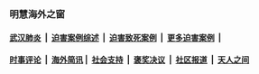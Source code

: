 
### 明慧海外之窗

####  [武汉肺炎](indexes/365.md?t=07020301) &nbsp;|&nbsp;  [迫害案例综述](indexes/328.md?t=07020301) &nbsp;|&nbsp; [迫害致死案例](indexes/277.md?t=07020301)  &nbsp;|&nbsp; [更多迫害案例](indexes/81.md?t=07020301)  &nbsp;|&nbsp; 
####  [时事评论](indexes/19.md?t=07020301) &nbsp;|&nbsp; [海外简讯](indexes/245.md?t=07020301)&nbsp;|&nbsp;  [社会支持](indexes/140.md?t=07020301) &nbsp;|&nbsp; [褒奖决议](indexes/282.md?t=07020301) &nbsp;|&nbsp; [社区报道](indexes/91.md?t=07020301)  &nbsp;|&nbsp; [天人之间](indexes/78.md?t=07020301) 

